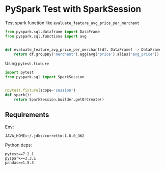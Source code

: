 # PySpark Test with SparkSession

Test spark function like `evaluate_feature_avg_price_per_merchant`

```python
from pyspark.sql.dataframe import DataFrame
from pyspark.sql.functions import avg


def evaluate_feature_avg_price_per_merchant(df: DataFrame) -> DataFrame:
    return df.groupBy('merchant').agg(avg('price').alias('avg_price'))
```

Using `pytest.fixture`

```python
import pytest
from pyspark.sql import SparkSession


@pytest.fixture(scope='session')
def spark():
    return SparkSession.builder.getOrCreate()
```

## Requirements

Env:
```
JAVA_HOME=~/.jdks/corretto-1.8.0_362
```

Python deps:
```
pytest==7.2.1
pyspark==3.3.1
pandas==1.5.3
```
